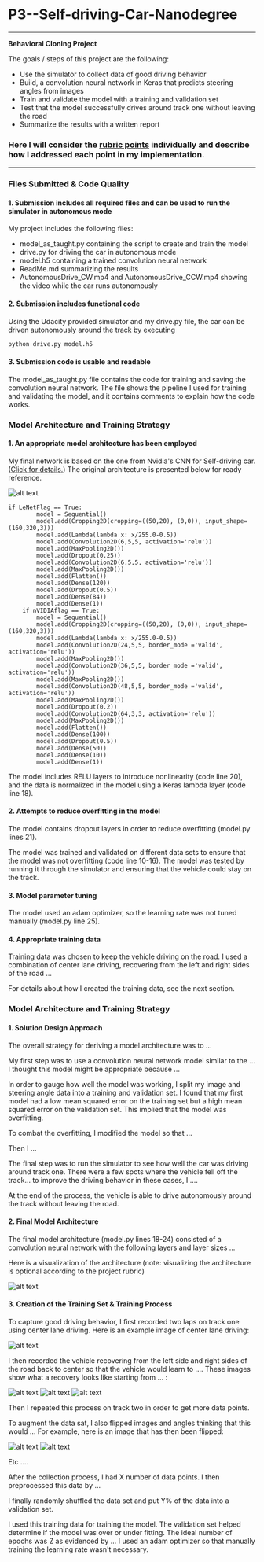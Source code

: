 # P3--Self-driving-Car-Nanodegree
---

**Behavioral Cloning Project**

The goals / steps of this project are the following:
* Use the simulator to collect data of good driving behavior
* Build, a convolution neural network in Keras that predicts steering angles from images
* Train and validate the model with a training and validation set
* Test that the model successfully drives around track one without leaving the road
* Summarize the results with a written report


[//]: # (Image References)

[image1]: ./Images/cnn_nvidia.png "Model Visualization"
[image2]: ./Images/center_2018_08_05_23_15_28_268.jpg "CenterCamera"
[image3]: ./examples/placeholder_small.png "Recovery Image"
[image4]: ./examples/placeholder_small.png "Recovery Image"
[image5]: ./examples/placeholder_small.png "Recovery Image"
[image6]: ./examples/placeholder_small.png "Normal Image"
[image7]: ./examples/placeholder_small.png "Flipped Image"

### Here I will consider the [rubric points](https://review.udacity.com/#!/rubrics/432/view) individually and describe how I addressed each point in my implementation.  

---
### Files Submitted & Code Quality

#### 1. Submission includes all required files and can be used to run the simulator in autonomous mode

My project includes the following files:
* model_as_taught.py containing the script to create and train the model
* drive.py for driving the car in autonomous mode
* model.h5 containing a trained convolution neural network 
* ReadMe.md summarizing the results
* AutonomousDrive_CW.mp4 and AutonomousDrive_CCW.mp4 showing the video while the car runs autonomously


#### 2. Submission includes functional code
Using the Udacity provided simulator and my drive.py file, the car can be driven autonomously around the track by executing 
```sh
python drive.py model.h5
```

#### 3. Submission code is usable and readable

The model_as_taught.py file contains the code for training and saving the convolution neural network. The file shows the pipeline I used for training and validating the model, and it contains comments to explain how the code works.

### Model Architecture and Training Strategy

#### 1. An appropriate model architecture has been employed

My final network is based on the one from Nvidia's CNN for Self-driving car. ([Click for details.](https://images.nvidia.com/content/tegra/automotive/images/2016/solutions/pdf/end-to-end-dl-using-px.pdf "Click for details."))
The original architecture is presented below for ready reference.

![alt text][image1]
```
if LeNetFlag == True:
        model = Sequential()
        model.add(Cropping2D(cropping=((50,20), (0,0)), input_shape=(160,320,3)))
        model.add(Lambda(lambda x: x/255.0-0.5))
        model.add(Convolution2D(6,5,5, activation='relu'))
        model.add(MaxPooling2D())
        model.add(Dropout(0.25))
        model.add(Convolution2D(6,5,5, activation='relu'))
        model.add(MaxPooling2D())    
        model.add(Flatten())
        model.add(Dense(120))
        model.add(Dropout(0.5))
        model.add(Dense(84))
        model.add(Dense(1))
    if nVIDIAflag == True:
        model = Sequential()
        model.add(Cropping2D(cropping=((50,20), (0,0)), input_shape=(160,320,3)))
        model.add(Lambda(lambda x: x/255.0-0.5))
        model.add(Convolution2D(24,5,5, border_mode ='valid', activation='relu'))
        model.add(MaxPooling2D())
        model.add(Convolution2D(36,5,5, border_mode ='valid', activation='relu'))
        model.add(MaxPooling2D())     
        model.add(Convolution2D(48,5,5, border_mode ='valid', activation='relu'))
        model.add(MaxPooling2D())
        model.add(Dropout(0.2))
        model.add(Convolution2D(64,3,3, activation='relu'))
        model.add(MaxPooling2D())          
        model.add(Flatten())
        model.add(Dense(100))
        model.add(Dropout(0.5))
        model.add(Dense(50))
        model.add(Dense(10))
        model.add(Dense(1))        
```
The model includes RELU layers to introduce nonlinearity (code line 20), and the data is normalized in the model using a Keras lambda layer (code line 18). 

#### 2. Attempts to reduce overfitting in the model

The model contains dropout layers in order to reduce overfitting (model.py lines 21). 

The model was trained and validated on different data sets to ensure that the model was not overfitting (code line 10-16). The model was tested by running it through the simulator and ensuring that the vehicle could stay on the track.

#### 3. Model parameter tuning

The model used an adam optimizer, so the learning rate was not tuned manually (model.py line 25).

#### 4. Appropriate training data

Training data was chosen to keep the vehicle driving on the road. I used a combination of center lane driving, recovering from the left and right sides of the road ... 

For details about how I created the training data, see the next section. 

### Model Architecture and Training Strategy

#### 1. Solution Design Approach

The overall strategy for deriving a model architecture was to ...

My first step was to use a convolution neural network model similar to the ... I thought this model might be appropriate because ...

In order to gauge how well the model was working, I split my image and steering angle data into a training and validation set. I found that my first model had a low mean squared error on the training set but a high mean squared error on the validation set. This implied that the model was overfitting. 

To combat the overfitting, I modified the model so that ...

Then I ... 

The final step was to run the simulator to see how well the car was driving around track one. There were a few spots where the vehicle fell off the track... to improve the driving behavior in these cases, I ....

At the end of the process, the vehicle is able to drive autonomously around the track without leaving the road.

#### 2. Final Model Architecture

The final model architecture (model.py lines 18-24) consisted of a convolution neural network with the following layers and layer sizes ...

Here is a visualization of the architecture (note: visualizing the architecture is optional according to the project rubric)

![alt text][image1]

#### 3. Creation of the Training Set & Training Process

To capture good driving behavior, I first recorded two laps on track one using center lane driving. Here is an example image of center lane driving:

![alt text][image2]

I then recorded the vehicle recovering from the left side and right sides of the road back to center so that the vehicle would learn to .... These images show what a recovery looks like starting from ... :

![alt text][image3]
![alt text][image4]
![alt text][image5]

Then I repeated this process on track two in order to get more data points.

To augment the data sat, I also flipped images and angles thinking that this would ... For example, here is an image that has then been flipped:

![alt text][image6]
![alt text][image7]

Etc ....

After the collection process, I had X number of data points. I then preprocessed this data by ...


I finally randomly shuffled the data set and put Y% of the data into a validation set. 

I used this training data for training the model. The validation set helped determine if the model was over or under fitting. The ideal number of epochs was Z as evidenced by ... I used an adam optimizer so that manually training the learning rate wasn't necessary.
